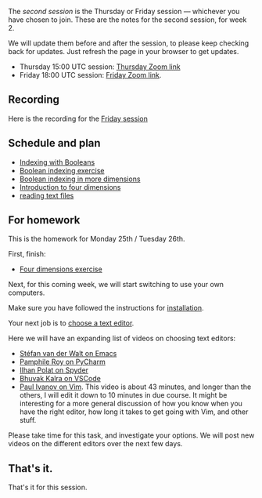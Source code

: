 The *second session* is the Thursday or Friday session — whichever you have
chosen to join.
These are the notes for the second session, for week 2.

We will update them before and after the session, to please keep checking back for updates.  Just refresh the page in your browser to get updates.

* Thursday 15:00 UTC session: [Thursday Zoom
  link](https://bham-ac-uk.zoom.us/j/85697917669?pwd=R09RRVoxSXl5YnVjVDVuN3NDM2lCdz09)
* Friday 18:00 UTC session: [Friday Zoom link](https://bham-ac-uk.zoom.us/j/82522323304?pwd=VjRRWDNkZjF5clBDd3FNNGJWcTUyZz09).

## Recording

Here is the recording for the [Friday session](https://bham-ac-uk.zoom.us/rec/share/4LKQTdYadCGgvbN8fhlifNFXoGNvqN7ab4aGn-PWL_kbQgb6-wMMJDfggfWOppx4.bLGpzG-FIFafYZVC)

## Schedule and plan

* [Indexing with
  Booleans](https://textbook.nipraxis.org/boolean_indexing.html)
* [Boolean indexing
  exercise](https://hub.nipraxis.org/hub/user-redirect/git-pull?repo=https%3A//github.com/uob-cfd/boolean_arrays&subPath=boolean_arrays.ipynb)
* [Boolean indexing in more
  dimensions](https://textbook.nipraxis.org/boolean_indexing_nd.html)
* [Introduction to four dimensions](https://textbook.nipraxis.org/intro_to_4d)
* [reading text files](https://textbook.nipraxis.org/reading_text)

## For homework

This is the homework for Monday 25th / Tuesday 26th.

First, finish:

* [Four dimensions
  exercise](https://hub.nipraxis.org/hub/user-redirect/git-pull?repo=https%3A//github.com/nipraxis/four_dimensions&subPath=four_dimensions.ipynb)

Next, for this coming week, we will start switching to use your own computers.

Make sure you have followed the instructions for
[installation](https://textbook.nipraxis.org/installation).

Your next job is to [choose a text
editor](https://textbook.nipraxis.org/choosing_editor.html).

Here we will have an expanding list of videos on choosing text editors:

* [Stéfan van der Walt on Emacs](https://vimeo.com/702404210)
* [Pamphile Roy on PyCharm](https://vimeo.com/702001724)
* [Ilhan Polat on Spyder](https://vimeo.com/702215618)
* [Bhuvak Kalra on VSCode](https://vimeo.com/702402879)
* [Paul Ivanov on Vim](https://vimeo.com/704733982).  This video is about 43
  minutes, and longer than the others, I will edit it down to 10 minutes in
  due course.  It might be interesting for a more general discussion of how you know when you have the right editor, how long it takes to get going with Vim, and other stuff.

Please take time for this task, and investigate your options.  We will post
new videos on the different editors over the next few days.

## That's it.

That's it for this session.
